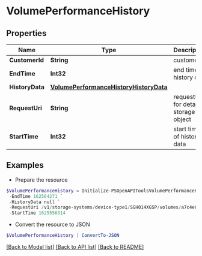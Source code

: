 # VolumePerformanceHistory
## Properties

Name | Type | Description | Notes
------------ | ------------- | ------------- | -------------
**CustomerId** | **String** | customerId | [optional] 
**EndTime** | **Int32** | end time of history data | [optional] 
**HistoryData** | [**VolumePerformanceHistoryHistoryData**](VolumePerformanceHistoryHistoryData.md) |  | [optional] 
**RequestUri** | **String** | requestUri for detailed storage object | [optional] 
**StartTime** | **Int32** | start time of history data | [optional] 

## Examples

- Prepare the resource
```powershell
$VolumePerformanceHistory = Initialize-PSOpenAPIToolsVolumePerformanceHistory  -CustomerId fc5f41652a53497e88cdcebc715cc1cf `
 -EndTime 162564271 `
 -HistoryData null `
 -RequestUri /v1/storage-systems/device-type1/SGH014XGSP/volumes/a7c4e6593f51d0b98f0e40d7e6df04fd/performance-history `
 -StartTime 1625556314
```

- Convert the resource to JSON
```powershell
$VolumePerformanceHistory | ConvertTo-JSON
```

[[Back to Model list]](../README.md#documentation-for-models) [[Back to API list]](../README.md#documentation-for-api-endpoints) [[Back to README]](../README.md)

